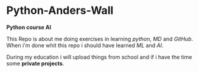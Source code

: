 # Python-Anders-Wall
**Python course AI**

This Repo is about me doing exercises in learning *python*, *MD* and *GitHub*. 
When i'm done whit this repo i should have learned *ML* and *AI*. 

During my education i will upload things from school and if i have the time some **private projects**.

